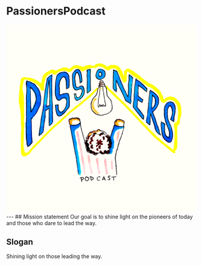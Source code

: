 # PassionersPodcast

<img src ="imag/logo.jpg">
---
## Mission statement
Our goal is to shine light on the pioneers of today and those who dare to lead the way.

## Slogan
Shining light on those leading the way.
